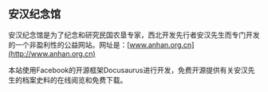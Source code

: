 ## 安汉纪念馆

安汉纪念馆是为了纪念和研究民国农垦专家，西北开发先行者安汉先生而专门开发的一个非盈利性的公益网站。网址是：[www.anhan.org.cn](http://www.anhan.org.cn)

本站使用Facebook的开源框架Docusaurus进行开发，免费开源提供有关安汉先生的档案史料的在线阅览和免费下载。



